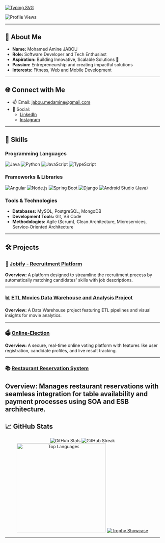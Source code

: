 <a href="https://git.io/typing-svg"><img src="https://readme-typing-svg.demolab.com?font=Roboto+Mono&weight=700&size=28&duration=2500&pause=1200&color=FF5733&center=true&vCenter=true&width=800&lines=Hello%F0%9F%91%8B%2C+I'm+Mohamed+Amine+JABOU;Software+Engineer+%7C+Tech,DevOps+Enthusiast;Passionate+About+Creating+Solutions!" alt="Typing SVG" /></a>

<p align="left">
    <img src="https://komarev.com/ghpvc/?username=MeDjb10&label=Profile%20views&color=ff4500&style=for-the-badge" alt="Profile Views" />
</p>

---

## 👋 About Me
- **Name:** Mohamed Amine JABOU
- **Role:** Software Developer and Tech Enthusiast
- **Aspiration:** Building Innovative, Scalable Solutions 🚀
- **Passion:** Entrepreneurship and creating impactful solutions
- **Interests:** Fitness, Web and Mobile Development

---

## 🌐 Connect with Me
- 📫 Email: [jabou.medamine@gmail.com](mailto:jabou.medamine@gmail.com)
- 📱 Social:
  - [LinkedIn](https://www.linkedin.com/in/med-amine-jabou-7b1980337/)
  - [Instagram](https://www.instagram.com/medaminejb_03/)

---

## 🔧 Skills

### Programming Languages
![Java](https://img.shields.io/badge/Java-ED8B00?style=for-the-badge&logo=java&logoColor=white)
![Python](https://img.shields.io/badge/Python-FFD43B?style=for-the-badge&logo=python&logoColor=darkgreen)
![JavaScript](https://img.shields.io/badge/JavaScript-F7DF1E?style=for-the-badge&logo=javascript&logoColor=black)
![TypeScript](https://img.shields.io/badge/TypeScript-007ACC?style=for-the-badge&logo=typescript&logoColor=white)

### Frameworks & Libraries
![Angular](https://img.shields.io/badge/Angular-DD0031?style=for-the-badge&logo=angular&logoColor=white)
![Node.js](https://img.shields.io/badge/Node.js-43853D?style=for-the-badge&logo=node.js&logoColor=white)
![Spring Boot](https://img.shields.io/badge/Spring_Boot-6DB33F?style=for-the-badge&logo=spring-boot&logoColor=white)
![Django](https://img.shields.io/badge/Django-092E20?style=for-the-badge&logo=django&logoColor=white)
![Android Studio (Java)](https://img.shields.io/badge/Android_Studio-3DDC84?style=for-the-badge&logo=android-studio&logoColor=white)

### Tools & Technologies
- **Databases:** MySQL, PostgreSQL, MongoDB
- **Development Tools:** Git, VS Code
- **Methodologies:** Agile (Scrum), Clean Architecture, Microservices, Service-Oriented Architecture

---

## 🛠️ Projects

### 🚀 [Jobify - Recruitment Platform](https://github.com/MeDjb10/Jobify)
**Overview:** A platform designed to streamline the recruitment process by automatically matching candidates' skills with job descriptions.

---

### 📊 [ETL Movies Data Warehouse and Analysis Project](https://github.com/MeDjb10/ETL-Movies-Data-Warehouse--Analysis-Project)
**Overview:** A Data Warehouse project featuring ETL pipelines and visual insights for movie analytics.

---

### 🗳️ [Online-Election](https://github.com/MeDjb10/Online-Election)
**Overview:** A secure, real-time online voting platform with features like user registration, candidate profiles, and live result tracking.

---

### 📚 [Restaurant Reservation System](https://github.com/MeDjb10/restaurant-reservation-system)
**Overview:** Manages restaurant reservations with seamless integration for table availability and payment processes using SOA and ESB architecture.
---

## 📈 GitHub Stats
<div align="center">
    <img src="https://github-readme-stats.vercel.app/api?username=MeDjb10&show_icons=true&theme=gruvbox" alt="GitHub Stats" />
    <img src="https://github-readme-streak-stats.herokuapp.com/?user=MeDjb10&theme=gruvbox" alt="GitHub Streak" />
    <img 
        src="https://github-readme-stats.vercel.app/api/top-langs?username=MeDjb10&show_icons=true&locale=en&theme=gruvbox&hide_border=true&langs_count=3&hide=Less,Tcl,Cython,Cmake,SCSS" 
        alt="Top Languages" 
        width="290" 
    />
    <a href="https://github.com/ryo-ma/github-profile-trophy">
        <img 
            src="https://github-profile-trophy.vercel.app/?username=MeDjb10&theme=gruvbox&no-frame=true&column=4&margin-w=15&margin-h=15" 
            alt="Trophy Showcase" 
        />
    </a>
</div>

---
